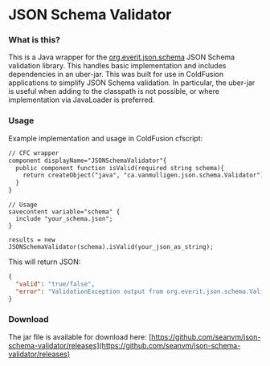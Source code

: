 # JSON Schema Validator

### What is this?

This is a Java wrapper for the [org.everit.json.schema](https://github.com/everit-org/json-schema) JSON Schema validation library. This handles basic implementation and includes dependencies in an uber-jar. This was built for use in ColdFusion applications to simplify JSON Schema validation. In particular, the uber-jar is useful when adding to the classpath is not possible, or where implementation via JavaLoader is preferred.

### Usage

Example implementation and usage in ColdFusion cfscript:

```cfml
// CFC wrapper
component displayName="JSONSchemaValidator"{
  public component function isValid(required string schema){
    return createObject("java", "ca.vanmulligen.json.schema.Validator").init(arguments.schema);
  }
}
```

```
// Usage
savecontent variable="schema" {
  include "your_schema.json";
}

results = new JSONSchemaValidator(schema).isValid(your_json_as_string);
```

This will return JSON:

```json
{
  "valid": "true/false",
  "error": "ValidationException output from org.everit.json.schema.Validate"
}
```

### Download

The jar file is available for download here: [https://github.com/seanvm/json-schema-validator/releases](https://github.com/seanvm/json-schema-validator/releases)
